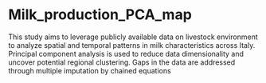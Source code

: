 # Milk_production_PCA_map
This study aims to leverage publicly available data on livestock environment to analyze spatial and temporal patterns in milk characteristics across Italy. Principal component analysis is used to reduce data dimensionality and uncover potential regional clustering. Gaps in the data are addressed through multiple imputation by chained equations
